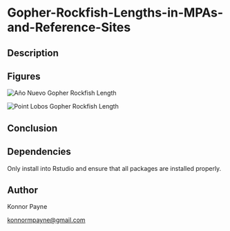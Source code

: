 # Gopher-Rockfish-Lengths-in-MPAs-and-Reference-Sites

## Description 


## Figures 
![Año Nuevo Gopher Rockfish Length](https://github.com/user-attachments/assets/d831d410-3456-491e-b308-71d19deb5c34)

![Point Lobos Gopher Rockfish Length](https://github.com/user-attachments/assets/7057f92c-9363-464e-a48c-bbccd2d85d06)

## Conclusion 



## Dependencies

Only install into Rstudio and ensure that all packages are installed properly. 

## Author

Konnor Payne

konnormpayne@gmail.com
